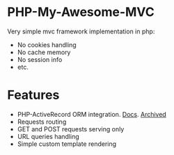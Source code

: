 # PHP-My-Awesome-MVC
Very simple mvc framework implementation in php:
* No cookies handling
* No cache memory
* No session info
* etc.

# Features
* PHP-ActiveRecord ORM integration. [Docs](http://www.phpactiverecord.org/). [Archived](https://web.archive.org/web/20180206042031/http://phpactiverecord.org:80/)
* Requests routing
* GET and POST requests serving only
* URL queries handling
* Simple custom template rendering

